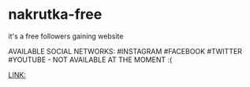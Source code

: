 # nakrutka-free

it's a free followers gaining website 

AVAILABLE SOCIAL NETWORKS:
 #INSTAGRAM
 #FACEBOOK
 #TWITTER
 #YOUTUBE - NOT AVAILABLE AT THE MOMENT :(

[LINK:](https://tim-stack/nakrutka-free.github.io/index.php)
